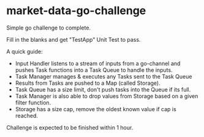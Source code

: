 # market-data-go-challenge
Simple go challenge to complete.

Fill in the blanks and get "TestApp" Unit Test to pass. 

A quick guide: 
 
* Input Handler listens to a stream of inputs from a go-channel and pushes Task functions into a Task Queue to handle the inputs. 
* Task Manager manages & executes any Tasks sent to the Task Queue
* Results from Tasks are pushed to a Map (called Storage).
* Task Queue has a size limit, don't push tasks into the Queue if its full.
* Task Manager is also able to drop values from Storage based on a given filter function.
* Storage has a size cap, remove the oldest known value if cap is reached.


Challenge is expected to be finished within 1 hour.
